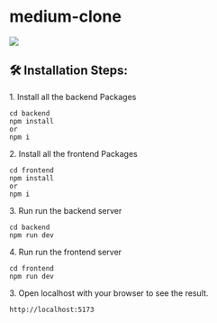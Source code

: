 # medium-clone
<img src="https://cultofthepartyparrot.com/guests/hd/vibepartycat.gif" />
<h2>🛠️ Installation Steps:</h2>

<p>1. Install all the backend Packages</p>

```
cd backend
npm install
or
npm i
```
<p>2. Install all the frontend Packages</p>

```
cd frontend
npm install
or
npm i
```
<p>3. Run run the backend server</p>

```
cd backend
npm run dev
```
<p>4. Run run the frontend server</p>

```
cd frontend
npm run dev
```


<p>3. Open localhost with your browser to see the result.</p>

```
http://localhost:5173
```
